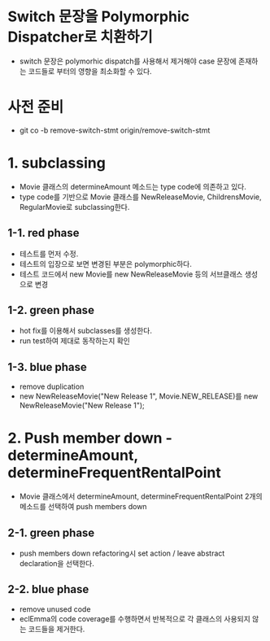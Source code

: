 # Switch 문장을 Polymorphic Dispatcher로 치환하기
* switch 문장은 polymorhic dispatch를 사용해서 제거해야 case 문장에 존재하는 코드들로 부터의 영향을 최소화할 수 있다.

# 사전 준비
* git co -b remove-switch-stmt origin/remove-switch-stmt

# 1. subclassing
* Movie 클래스의 determineAmount 메소드는 type code에 의존하고 있다.
* type code를 기반으로 Movie 클래스를 NewReleaseMovie, ChildrensMovie, RegularMovie로 subclassing한다. 
## 1-1. red phase
* 테스트를 먼저 수정.
* 테스트의 입장으로 보면 변경된 부분은 polymorphic하다.
* 테스트 코드에서
	new Movie를 new NewReleaseMovie 등의 서브클래스 생성으로 변경
## 1-2. green phase
* hot fix를 이용해서 subclasses를 생성한다.
* run test하여 제대로 동작하는지 확인
## 1-3. blue phase
* remove duplication
* new NewReleaseMovie("New Release 1", Movie.NEW_RELEASE)를 new NewReleaseMovie("New Release 1");

# 2. Push member down - determineAmount, determineFrequentRentalPoint
* Movie 클래스에서 determineAmount, determineFrequentRentalPoint 2개의 메소드를 선택하여 push members down
## 2-1. green phase
* push members down refactoring시 set action / leave abstract declaration을 선택한다.
## 2-2. blue phase
* remove unused code
* eclEmma의 code coverage를 수행하면서 반복적으로 각 클래스의 사용되지 않는 코드들을 제거한다.
